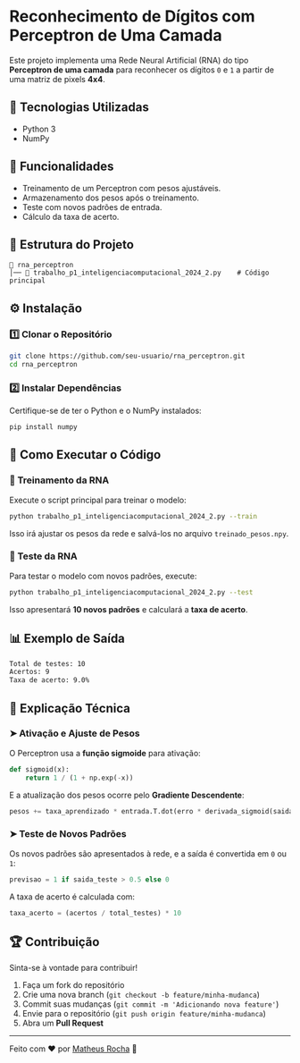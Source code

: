 # Reconhecimento de Dígitos com Perceptron de Uma Camada

Este projeto implementa uma Rede Neural Artificial (RNA) do tipo **Perceptron de uma camada** para reconhecer os dígitos `0` e `1` a partir de uma matriz de pixels **4x4**.

## 🚀 Tecnologias Utilizadas
- Python 3
- NumPy

## 📌 Funcionalidades
- Treinamento de um Perceptron com pesos ajustáveis.
- Armazenamento dos pesos após o treinamento.
- Teste com novos padrões de entrada.
- Cálculo da taxa de acerto.

## 📂 Estrutura do Projeto
```
📁 rna_perceptron          
│── 📄 trabalho_p1_inteligenciacomputacional_2024_2.py    # Código principal

```

## ⚙️ Instalação
### 1️⃣ Clonar o Repositório
```sh
git clone https://github.com/seu-usuario/rna_perceptron.git
cd rna_perceptron
```
### 2️⃣ Instalar Dependências
Certifique-se de ter o Python e o NumPy instalados:
```sh
pip install numpy
```

## 🎯 Como Executar o Código

### 🔹 Treinamento da RNA
Execute o script principal para treinar o modelo:
```sh
python trabalho_p1_inteligenciacomputacional_2024_2.py --train
```
Isso irá ajustar os pesos da rede e salvá-los no arquivo `treinado_pesos.npy`.

### 🔹 Teste da RNA
Para testar o modelo com novos padrões, execute:
```sh
python trabalho_p1_inteligenciacomputacional_2024_2.py --test
```
Isso apresentará **10 novos padrões** e calculará a **taxa de acerto**.

## 📊 Exemplo de Saída
```sh
Total de testes: 10
Acertos: 9
Taxa de acerto: 9.0%
```

## 🧠 Explicação Técnica
### ➤ Ativação e Ajuste de Pesos
O Perceptron usa a **função sigmoide** para ativação:
```python
def sigmoid(x):
    return 1 / (1 + np.exp(-x))
```
E a atualização dos pesos ocorre pelo **Gradiente Descendente**:
```python
pesos += taxa_aprendizado * entrada.T.dot(erro * derivada_sigmoid(saida))
```

### ➤ Teste de Novos Padrões
Os novos padrões são apresentados à rede, e a saída é convertida em `0` ou `1`:
```python
previsao = 1 if saida_teste > 0.5 else 0
```
A taxa de acerto é calculada com:
```python
taxa_acerto = (acertos / total_testes) * 10
```

## 🏆 Contribuição
Sinta-se à vontade para contribuir!
1. Faça um fork do repositório
2. Crie uma nova branch (`git checkout -b feature/minha-mudanca`)
3. Commit suas mudanças (`git commit -m 'Adicionando nova feature'`)
4. Envie para o repositório (`git push origin feature/minha-mudanca`)
5. Abra um **Pull Request**

---

Feito com ❤️ por [Matheus Rocha](https://github.com/matheusrochak) 🚀

